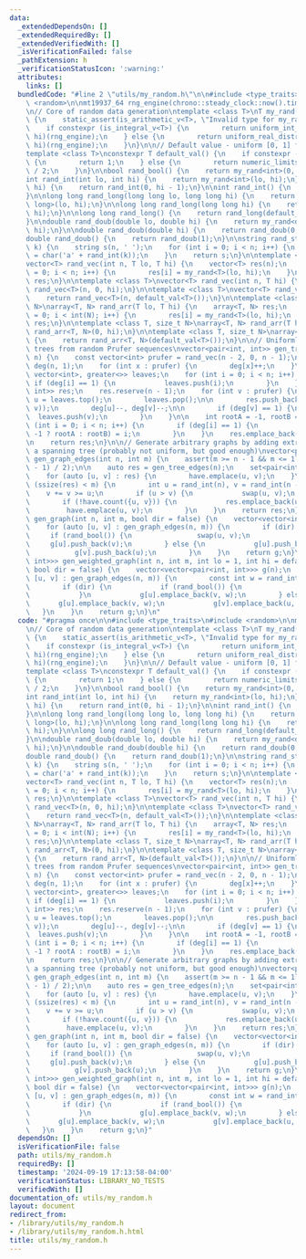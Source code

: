 ```yaml
---
data:
  _extendedDependsOn: []
  _extendedRequiredBy: []
  _extendedVerifiedWith: []
  _isVerificationFailed: false
  _pathExtension: h
  _verificationStatusIcon: ':warning:'
  attributes:
    links: []
  bundledCode: "#line 2 \"utils/my_random.h\"\n\n#include <type_traits>\n#include\
    \ <random>\n\nmt19937_64 rng_engine(chrono::steady_clock::now().time_since_epoch().count());\n\
    \n// Core of random data generation\ntemplate <class T>\nT my_rand(T lo, T hi)\
    \ {\n    static_assert(is_arithmetic_v<T>, \"Invalid type for my_rand()\");\n\
    \    if constexpr (is_integral_v<T>) {\n        return uniform_int_distribution<T>(lo,\
    \ hi)(rng_engine);\n    } else {\n        return uniform_real_distribution<T>(lo,\
    \ hi)(rng_engine);\n    }\n}\n\n// Default value - uniform [0, 1] for reals\n\
    template <class T>\nconstexpr T default_val() {\n    if constexpr (is_floating_point_v<T>)\
    \ {\n        return 1;\n    } else {\n        return numeric_limits<T>::max()\
    \ / 2;\n    }\n}\n\nbool rand_bool() {\n    return my_rand<int>(0, 1);\n}\n\n\
    int rand_int(int lo, int hi) {\n    return my_rand<int>(lo, hi);\n}\n\nint rand_int(int\
    \ hi) {\n    return rand_int(0, hi - 1);\n}\n\nint rand_int() {\n    return rand_int(default_val<int>());\n\
    }\n\nlong long rand_long(long long lo, long long hi) {\n    return my_rand<long\
    \ long>(lo, hi);\n}\n\nlong long rand_long(long long hi) {\n    return rand_long(0,\
    \ hi);\n}\n\nlong long rand_long() {\n    return rand_long(default_val<long long>());\n\
    }\n\ndouble rand_doub(double lo, double hi) {\n    return my_rand<double>(lo,\
    \ hi);\n}\n\ndouble rand_doub(double hi) {\n    return rand_doub(0, hi);\n}\n\n\
    double rand_doub() {\n    return rand_doub(1);\n}\n\nstring rand_str(int n, int\
    \ k) {\n    string s(n, ' ');\n    for (int i = 0; i < n; i++) {\n        s[i]\
    \ = char('a' + rand_int(k));\n    }\n    return s;\n}\n\ntemplate <class T>\n\
    vector<T> rand_vec(int n, T lo, T hi) {\n    vector<T> res(n);\n    for (int i\
    \ = 0; i < n; i++) {\n        res[i] = my_rand<T>(lo, hi);\n    }\n    return\
    \ res;\n}\n\ntemplate <class T>\nvector<T> rand_vec(int n, T hi) {\n    return\
    \ rand_vec<T>(n, 0, hi);\n}\n\ntemplate <class T>\nvector<T> rand_vec(int n) {\n\
    \    return rand_vec<T>(n, default_val<T>());\n}\n\ntemplate <class T, size_t\
    \ N>\narray<T, N> rand_arr(T lo, T hi) {\n    array<T, N> res;\n    for (int i\
    \ = 0; i < int(N); i++) {\n        res[i] = my_rand<T>(lo, hi);\n    }\n    return\
    \ res;\n}\n\ntemplate <class T, size_t N>\narray<T, N> rand_arr(T hi) {\n    return\
    \ rand_arr<T, N>(0, hi);\n}\n\ntemplate <class T, size_t N>\narray<T, N> rand_arr()\
    \ {\n    return rand_arr<T, N>(default_val<T>());\n}\n\n// Uniformly generate\
    \ trees from random Prufer sequences\nvector<pair<int, int>> gen_tree_edges(int\
    \ n) {\n    const vector<int> prufer = rand_vec(n - 2, 0, n - 1);\n    vector<int>\
    \ deg(n, 1);\n    for (int x : prufer) {\n        deg[x]++;\n    }\n    priority_queue<int,\
    \ vector<int>, greater<>> leaves;\n    for (int i = 0; i < n; i++) {\n       \
    \ if (deg[i] == 1) {\n            leaves.push(i);\n        }\n    }\n\n    vector<pair<int,\
    \ int>> res;\n    res.reserve(n - 1);\n    for (int v : prufer) {\n        int\
    \ u = leaves.top();\n        leaves.pop();\n\n        res.push_back(minmax(u,\
    \ v));\n        deg[u]--, deg[v]--;\n\n        if (deg[v] == 1) {\n          \
    \  leaves.push(v);\n        }\n    }\n\n    int rootA = -1, rootB = -1;\n    for\
    \ (int i = 0; i < n; i++) {\n        if (deg[i] == 1) {\n            (rootA ==\
    \ -1 ? rootA : rootB) = i;\n        }\n    }\n    res.emplace_back(rootA, rootB);\n\
    \n    return res;\n}\n\n// Generate arbitrary graphs by adding extra edges to\
    \ a spanning tree (probably not uniform, but good enough)\nvector<pair<int, int>>\
    \ gen_graph_edges(int n, int m) {\n    assert(m >= n - 1 && m <= 1ll * n * (n\
    \ - 1) / 2);\n\n    auto res = gen_tree_edges(n);\n    set<pair<int, int>> have;\n\
    \    for (auto [u, v] : res) {\n        have.emplace(u, v);\n    }\n\n    while\
    \ (ssize(res) < m) {\n        int u = rand_int(n), v = rand_int(n - 1);\n    \
    \    v += v >= u;\n        if (u > v) {\n            swap(u, v);\n        }\n\
    \        if (!have.count({u, v})) {\n            res.emplace_back(u, v);\n   \
    \         have.emplace(u, v);\n        }\n    }\n    return res;\n}\n\nvector<vector<int>>\
    \ gen_graph(int n, int m, bool dir = false) {\n    vector<vector<int>> g(n);\n\
    \    for (auto [u, v] : gen_graph_edges(n, m)) {\n        if (dir) {\n       \
    \     if (rand_bool()) {\n                swap(u, v);\n            }\n       \
    \     g[u].push_back(v);\n        } else {\n            g[u].push_back(v);\n \
    \           g[v].push_back(u);\n        }\n    }\n    return g;\n}\n\nvector<vector<pair<int,\
    \ int>>> gen_weighted_graph(int n, int m, int lo = 1, int hi = default_val<int>(),\
    \ bool dir = false) {\n    vector<vector<pair<int, int>>> g(n);\n    for (auto\
    \ [u, v] : gen_graph_edges(n, m)) {\n        const int w = rand_int(lo, hi);\n\
    \        if (dir) {\n            if (rand_bool()) {\n                swap(u, v);\n\
    \            }\n            g[u].emplace_back(v, w);\n        } else {\n     \
    \       g[u].emplace_back(v, w);\n            g[v].emplace_back(u, w);\n     \
    \   }\n    }\n    return g;\n}\n"
  code: "#pragma once\n\n#include <type_traits>\n#include <random>\n\nmt19937_64 rng_engine(chrono::steady_clock::now().time_since_epoch().count());\n\
    \n// Core of random data generation\ntemplate <class T>\nT my_rand(T lo, T hi)\
    \ {\n    static_assert(is_arithmetic_v<T>, \"Invalid type for my_rand()\");\n\
    \    if constexpr (is_integral_v<T>) {\n        return uniform_int_distribution<T>(lo,\
    \ hi)(rng_engine);\n    } else {\n        return uniform_real_distribution<T>(lo,\
    \ hi)(rng_engine);\n    }\n}\n\n// Default value - uniform [0, 1] for reals\n\
    template <class T>\nconstexpr T default_val() {\n    if constexpr (is_floating_point_v<T>)\
    \ {\n        return 1;\n    } else {\n        return numeric_limits<T>::max()\
    \ / 2;\n    }\n}\n\nbool rand_bool() {\n    return my_rand<int>(0, 1);\n}\n\n\
    int rand_int(int lo, int hi) {\n    return my_rand<int>(lo, hi);\n}\n\nint rand_int(int\
    \ hi) {\n    return rand_int(0, hi - 1);\n}\n\nint rand_int() {\n    return rand_int(default_val<int>());\n\
    }\n\nlong long rand_long(long long lo, long long hi) {\n    return my_rand<long\
    \ long>(lo, hi);\n}\n\nlong long rand_long(long long hi) {\n    return rand_long(0,\
    \ hi);\n}\n\nlong long rand_long() {\n    return rand_long(default_val<long long>());\n\
    }\n\ndouble rand_doub(double lo, double hi) {\n    return my_rand<double>(lo,\
    \ hi);\n}\n\ndouble rand_doub(double hi) {\n    return rand_doub(0, hi);\n}\n\n\
    double rand_doub() {\n    return rand_doub(1);\n}\n\nstring rand_str(int n, int\
    \ k) {\n    string s(n, ' ');\n    for (int i = 0; i < n; i++) {\n        s[i]\
    \ = char('a' + rand_int(k));\n    }\n    return s;\n}\n\ntemplate <class T>\n\
    vector<T> rand_vec(int n, T lo, T hi) {\n    vector<T> res(n);\n    for (int i\
    \ = 0; i < n; i++) {\n        res[i] = my_rand<T>(lo, hi);\n    }\n    return\
    \ res;\n}\n\ntemplate <class T>\nvector<T> rand_vec(int n, T hi) {\n    return\
    \ rand_vec<T>(n, 0, hi);\n}\n\ntemplate <class T>\nvector<T> rand_vec(int n) {\n\
    \    return rand_vec<T>(n, default_val<T>());\n}\n\ntemplate <class T, size_t\
    \ N>\narray<T, N> rand_arr(T lo, T hi) {\n    array<T, N> res;\n    for (int i\
    \ = 0; i < int(N); i++) {\n        res[i] = my_rand<T>(lo, hi);\n    }\n    return\
    \ res;\n}\n\ntemplate <class T, size_t N>\narray<T, N> rand_arr(T hi) {\n    return\
    \ rand_arr<T, N>(0, hi);\n}\n\ntemplate <class T, size_t N>\narray<T, N> rand_arr()\
    \ {\n    return rand_arr<T, N>(default_val<T>());\n}\n\n// Uniformly generate\
    \ trees from random Prufer sequences\nvector<pair<int, int>> gen_tree_edges(int\
    \ n) {\n    const vector<int> prufer = rand_vec(n - 2, 0, n - 1);\n    vector<int>\
    \ deg(n, 1);\n    for (int x : prufer) {\n        deg[x]++;\n    }\n    priority_queue<int,\
    \ vector<int>, greater<>> leaves;\n    for (int i = 0; i < n; i++) {\n       \
    \ if (deg[i] == 1) {\n            leaves.push(i);\n        }\n    }\n\n    vector<pair<int,\
    \ int>> res;\n    res.reserve(n - 1);\n    for (int v : prufer) {\n        int\
    \ u = leaves.top();\n        leaves.pop();\n\n        res.push_back(minmax(u,\
    \ v));\n        deg[u]--, deg[v]--;\n\n        if (deg[v] == 1) {\n          \
    \  leaves.push(v);\n        }\n    }\n\n    int rootA = -1, rootB = -1;\n    for\
    \ (int i = 0; i < n; i++) {\n        if (deg[i] == 1) {\n            (rootA ==\
    \ -1 ? rootA : rootB) = i;\n        }\n    }\n    res.emplace_back(rootA, rootB);\n\
    \n    return res;\n}\n\n// Generate arbitrary graphs by adding extra edges to\
    \ a spanning tree (probably not uniform, but good enough)\nvector<pair<int, int>>\
    \ gen_graph_edges(int n, int m) {\n    assert(m >= n - 1 && m <= 1ll * n * (n\
    \ - 1) / 2);\n\n    auto res = gen_tree_edges(n);\n    set<pair<int, int>> have;\n\
    \    for (auto [u, v] : res) {\n        have.emplace(u, v);\n    }\n\n    while\
    \ (ssize(res) < m) {\n        int u = rand_int(n), v = rand_int(n - 1);\n    \
    \    v += v >= u;\n        if (u > v) {\n            swap(u, v);\n        }\n\
    \        if (!have.count({u, v})) {\n            res.emplace_back(u, v);\n   \
    \         have.emplace(u, v);\n        }\n    }\n    return res;\n}\n\nvector<vector<int>>\
    \ gen_graph(int n, int m, bool dir = false) {\n    vector<vector<int>> g(n);\n\
    \    for (auto [u, v] : gen_graph_edges(n, m)) {\n        if (dir) {\n       \
    \     if (rand_bool()) {\n                swap(u, v);\n            }\n       \
    \     g[u].push_back(v);\n        } else {\n            g[u].push_back(v);\n \
    \           g[v].push_back(u);\n        }\n    }\n    return g;\n}\n\nvector<vector<pair<int,\
    \ int>>> gen_weighted_graph(int n, int m, int lo = 1, int hi = default_val<int>(),\
    \ bool dir = false) {\n    vector<vector<pair<int, int>>> g(n);\n    for (auto\
    \ [u, v] : gen_graph_edges(n, m)) {\n        const int w = rand_int(lo, hi);\n\
    \        if (dir) {\n            if (rand_bool()) {\n                swap(u, v);\n\
    \            }\n            g[u].emplace_back(v, w);\n        } else {\n     \
    \       g[u].emplace_back(v, w);\n            g[v].emplace_back(u, w);\n     \
    \   }\n    }\n    return g;\n}"
  dependsOn: []
  isVerificationFile: false
  path: utils/my_random.h
  requiredBy: []
  timestamp: '2024-09-19 17:13:58-04:00'
  verificationStatus: LIBRARY_NO_TESTS
  verifiedWith: []
documentation_of: utils/my_random.h
layout: document
redirect_from:
- /library/utils/my_random.h
- /library/utils/my_random.h.html
title: utils/my_random.h
---
```

